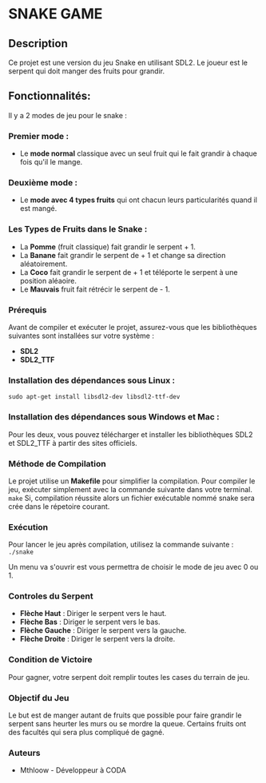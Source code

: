 # SNAKE GAME 

## Description

Ce projet est une version du jeu Snake en utilisant SDL2.
Le joueur est le serpent qui doit manger des fruits pour grandir.

## Fonctionnalités: 

Il y a 2 modes de jeu pour le snake :

### Premier mode : 

- Le **mode normal** classique avec un seul fruit qui le fait grandir à chaque fois qu'il le mange.

### Deuxième mode : 

- Le **mode avec 4 types fruits** qui ont chacun leurs particularités quand il est mangé.

### Les Types de Fruits dans le Snake :

- La **Pomme** (fruit classique) fait grandir le serpent + 1.
- La **Banane** fait grandir le serpent de + 1 et change sa direction aléatoirement.
- La **Coco** fait grandir le serpent de + 1 et téléporte le serpent à une position aléaoire.
- Le **Mauvais** fruit fait rétrécir le serpent de - 1.

### Prérequis

Avant de compiler et exécuter le projet, assurez-vous que les bibliothèques suivantes sont installées sur votre système :

- **SDL2**
- **SDL2_TTF**

 ### Installation des dépendances sous Linux :
 
 `sudo apt-get install libsdl2-dev libsdl2-ttf-dev`
 
 ### Installation des dépendances sous Windows et Mac :
 
 Pour les deux, vous pouvez télécharger et installer les bibliothèques SDL2 et SDL2_TTF à partir des sites officiels.
 
### Méthode de Compilation 

Le projet utilise un **Makefile** pour simplifier la compilation. Pour compiler le jeu, exécuter simplement avec la commande suivante dans votre terminal.
`make`
Si, compilation réussite alors un fichier exécutable nommé snake sera crée dans le répetoire courant.

### Exécution

Pour lancer le jeu après compilation, utilisez la commande suivante :
`./snake`

Un menu va s'ouvrir est vous permettra de choisir le mode de jeu avec 0 ou 1.

### Controles du Serpent

- **Flèche Haut** : Diriger le serpent vers le  haut.
- **Flèche Bas** : Diriger le serpent vers le bas.
- **Flèche Gauche** : Diriger le serpent vers la gauche.
- **Flèche Droite** : Diriger le serpent vers la droite.

### Condition de Victoire

Pour gagner, votre serpent doit remplir toutes les cases du terrain de jeu.

### Objectif du Jeu

Le but est de manger autant de fruits que possible pour faire grandir le serpent sans heurter les murs ou se mordre la queue. Certains fruits ont des facultés qui sera plus compliqué de gagné.

### Auteurs

- Mthloow - Développeur à CODA


